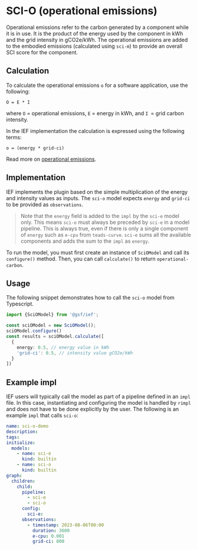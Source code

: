 # SCI-O (operational emissions)

Operational emissions refer to the carbon generated by a component while it is in use. It is the product of the energy used by the component in kWh and the grid intensity in gCO2e/kWh. The operational emissions are added to the embodied emissions (calculated using `sci-m`) to provide an overall SCI score for the component.

## Calculation

To calculate the operational emissions `o` for a software application, use the following:

```
O = E * I
```

where `O` = operational emissions, `E` = energy in kWh, and `I `= grid carbon intensity. 

In the IEF implementation the calculation is expressed using the following terms:

```
o = (energy * grid-ci)
```

Read more on [operational emissions](https://github.com/Green-Software-Foundation/sci/blob/main/Software_Carbon_Intensity/Software_Carbon_Intensity_Specification.md#operational-carbon).

## Implementation

IEF implements the plugin based on the simple multiplication of the energy and intensity values as inputs. The `sci-o` model expects `energy` and `grid-ci` to be provided as `observations`.

> Note that the `energy` field is added to the `impl` by the `sci-e` model only. This means `sci-o` must always be preceded by `sci-e` in a model pipeline. This is always true, even if there is only a single component of `energy` such as `e-cpu` from `teads-curve`. `sci-e` sums all the available components and adds the sum to the `impl` as `energy`.

To run the model, you must first create an instance of `SciOModel` and call its `configure()` method. Then, you can call `calculate()` to return `operational-carbon`.

## Usage

The following snippet demonstrates how to call the `sci-o` model from Typescript.

```typescript
import {SciOModel} from '@gsf/ief';

const sciOModel = new SciOModel();
sciOModel.configure()
const results = sciOModel.calculate([
  {
    energy: 0.5, // energy value in kWh 
    'grid-ci': 0.5, // intensity value gCO2e/kWh
  }
])
```
## Example impl

IEF users will typically call the model as part of a pipeline defined in an `impl` file. In this case, instantiating and configuring the model is handled by `rimpl` and does not have to be done explicitly by the user. The following is an example `impl` that calls `sci-o`:

```yaml
name: sci-o-demo
description:
tags:
initialize:
  models:
    - name: sci-e
      kind: builtin
    - name: sci-o
      kind: builtin
graph:
  children:
    child:
      pipeline:
        - sci-e
        - sci-o
      config:
        sci-e:
      observations:
        - timestamp: 2023-08-06T00:00
          duration: 3600
          e-cpu: 0.001
          grid-ci: 800

```
